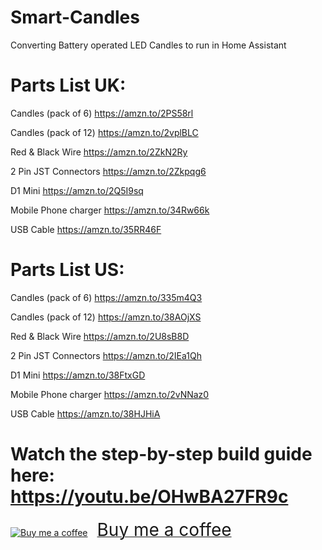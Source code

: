 # Smart-Candles
Converting Battery operated LED Candles to run in Home Assistant

# Parts List UK:

Candles (pack of 6) https://amzn.to/2PS58rl

Candles (pack of 12) https://amzn.to/2vplBLC

Red & Black Wire https://amzn.to/2ZkN2Ry

2 Pin JST Connectors https://amzn.to/2Zkpqg6

D1 Mini https://amzn.to/2Q5I9sq

Mobile Phone charger https://amzn.to/34Rw66k

USB Cable https://amzn.to/35RR46F

# Parts List US:

Candles (pack of 6) https://amzn.to/335m4Q3

Candles (pack of 12) https://amzn.to/38AOjXS

Red & Black Wire https://amzn.to/2U8sB8D

2 Pin JST Connectors https://amzn.to/2IEa1Qh

D1 Mini https://amzn.to/38FtxGD

Mobile Phone charger https://amzn.to/2vNNaz0

USB Cable https://amzn.to/38HJHiA

# Watch the step-by-step build guide here: https://youtu.be/OHwBA27FR9c



<a href="https://www.buymeacoffee.com/3ative" target="_blank"><img src="https://cdn.buymeacoffee.com/buttons/bmc-new-btn-logo.svg" alt="Buy me a coffee"><span style="margin-left:15px;font-size:28px !important;">Buy me a coffee</span></a>
